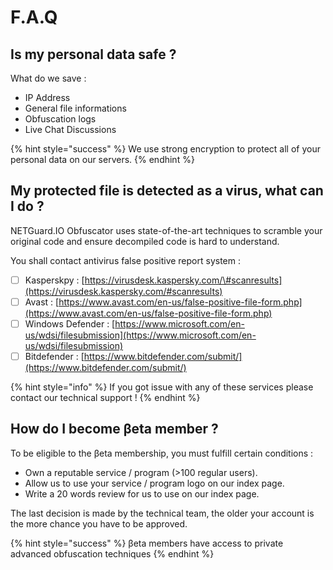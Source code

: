 # F.A.Q

## Is my personal data safe ?

What do we save : 

* IP Address 
* General file informations
* Obfuscation logs
* Live Chat Discussions

{% hint style="success" %}
We use strong encryption to protect all of your personal data on our servers.
{% endhint %}

## My protected file is detected as a virus, what can I do ? 

NETGuard.IO Obfuscator uses state-of-the-art techniques to scramble your original code and ensure decompiled code is hard to understand.

You shall contact antivirus false positive report system :

* [ ] Kasperskpy : [https://virusdesk.kaspersky.com/\#scanresults](https://virusdesk.kaspersky.com/#scanresults)
* [ ] Avast : [https://www.avast.com/en-us/false-positive-file-form.php](https://www.avast.com/en-us/false-positive-file-form.php)
* [ ] Windows Defender : [https://www.microsoft.com/en-us/wdsi/filesubmission](https://www.microsoft.com/en-us/wdsi/filesubmission)
* [ ] Bitdefender : [https://www.bitdefender.com/submit/](https://www.bitdefender.com/submit/)

{% hint style="info" %}
If you got issue with any of these services please contact our technical support !
{% endhint %}

## How do I become  βeta member ? 

To be eligible to the βeta membership, you must fulfill certain conditions :

* Own a reputable service / program \(&gt;100 regular users\).
* Allow us to use your service / program logo on our index page.
* Write a 20 words review for us to use on our index page.

The last decision is made by the technical team, the older your account is the more chance you have to be approved. 

{% hint style="success" %}
βeta members have access to private advanced obfuscation techniques
{% endhint %}

